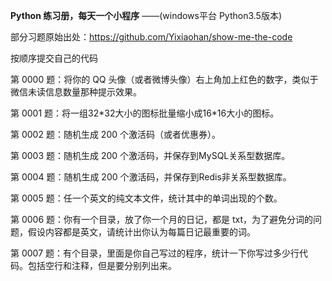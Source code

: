**Python 练习册，每天一个小程序**
    ——(windows平台 Python3.5版本)

部分习题原始出处：https://github.com/Yixiaohan/show-me-the-code

按顺序提交自己的代码

第 0000 题：将你的 QQ 头像（或者微博头像）右上角加上红色的数字，类似于微信未读信息数量那种提示效果。

第 0001 题：将一组32\*32大小的图标批量缩小成16\*16大小的图标。

第 0002 题：随机生成 200 个激活码（或者优惠券）。

第 0003 题：随机生成 200 个激活码，并保存到MySQL关系型数据库。

第 0004 题：随机生成 200 个激活码，并保存到Redis非关系型数据库。

第 0005 题：任一个英文的纯文本文件，统计其中的单词出现的个数。

第 0006 题：你有一个目录，放了你一个月的日记，都是 txt，为了避免分词的问题，假设内容都是英文，请统计出你认为每篇日记最重要的词。

第 0007 题：有个目录，里面是你自己写过的程序，统计一下你写过多少行代码。包括空行和注释，但是要分别列出来。